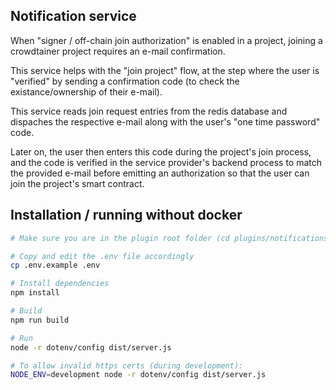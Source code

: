 
## Notification service

When "signer / off-chain join authorization" is enabled in a project, joining a crowdtainer project requires an e-mail confirmation.

This service helps with the "join project" flow, at the step where the user is "verified" by sending a confirmation code (to check the existance/ownership of their e-mail).

This service reads join request entries from the redis database and dispaches the respective e-mail along with the user's "one time password" code.

Later on, the user then enters this code during the project's join process, and the code is verified in the service provider's backend process to match the provided e-mail before emitting an authorization so that the user can join the project's smart contract.

## Installation / running without docker

```sh
# Make sure you are in the plugin root folder (cd plugins/notifications/)

# Copy and edit the .env file accordingly
cp .env.example .env

# Install dependencies
npm install

# Build
npm run build

# Run
node -r dotenv/config dist/server.js

# To allow invalid https certs (during development):
NODE_ENV=development node -r dotenv/config dist/server.js

```

